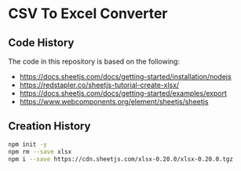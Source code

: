 # CSV To Excel Converter

## Code History

The code in this repository is based on the following:

- https://docs.sheetjs.com/docs/getting-started/installation/nodejs
- https://redstapler.co/sheetjs-tutorial-create-xlsx/
- https://docs.sheetjs.com/docs/getting-started/examples/export
- https://www.webcomponents.org/element/sheetjs/sheetjs

## Creation History

```bash
npm init -y
npm rm --save xlsx
npm i --save https://cdn.sheetjs.com/xlsx-0.20.0/xlsx-0.20.0.tgz
```
